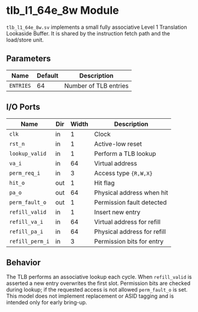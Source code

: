 # tlb_l1_64e_8w Module

`tlb_l1_64e_8w.sv` implements a small fully associative Level&nbsp;1
Translation Lookaside Buffer. It is shared by the instruction fetch path
and the load/store unit.

## Parameters

| Name | Default | Description |
|------|---------|-------------|
| `ENTRIES` | 64 | Number of TLB entries |

## I/O Ports

| Name | Dir | Width | Description |
|------|-----|-------|-------------|
| `clk` | in | 1 | Clock |
| `rst_n` | in | 1 | Active-low reset |
| `lookup_valid` | in | 1 | Perform a TLB lookup |
| `va_i` | in | 64 | Virtual address |
| `perm_req_i` | in | 3 | Access type `{R,W,X}` |
| `hit_o` | out | 1 | Hit flag |
| `pa_o` | out | 64 | Physical address when hit |
| `perm_fault_o` | out | 1 | Permission fault detected |
| `refill_valid` | in | 1 | Insert new entry |
| `refill_va_i` | in | 64 | Virtual address for refill |
| `refill_pa_i` | in | 64 | Physical address for refill |
| `refill_perm_i` | in | 3 | Permission bits for entry |

## Behavior

The TLB performs an associative lookup each cycle. When `refill_valid` is
asserted a new entry overwrites the first slot. Permission bits are checked
during lookup; if the requested access is not allowed `perm_fault_o` is set.
This model does not implement replacement or ASID tagging and is intended
only for early bring-up.
